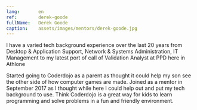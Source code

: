 ```yaml
---
lang:       en
ref:        derek-goode
fullName:   Derek Goode
caption:    assets/images/mentors/derek-goode.jpg
---
```


I have a varied tech background experience over the last 20 years 
from Desktop & Application Support, Network & Systems Administration, IT Management 
to my latest port of call of Validation Analyst at PPD here in Athlone

Started going to Coderdojo as a parent as thought it could help my son see the other side of how computer games are made.
Joined as a mentor in September 2017 as I thought while here I could help out and put my tech background to use.
Think Coderdojo is a great way for kids to learn programming and solve problems in a fun and friendly environment.
